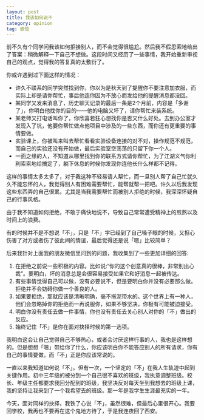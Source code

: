 ```yaml
---
layout: post
title: 我该如何说不
category: opinion
tag: 感悟
---
```


前不久有个同学问我该如何拒接别人，而不会觉得很尴尬。然后我不假思索地给出了答案：稍微解释一下自己不想做。这段时间又经历了一些事情，我开始重新审视自己的观点，觉得我的答复真的太敷衍了。

你或许遇到过下面这样的情况：

+ 许久不联系的同学突然找到你，你以为是秋天到了提醒你不要注意加衣服，而实际上却是请你帮忙，事后他连你因为不放心而发给他的提醒消息都没回。
+ 某同学又发来消息了，历史聊天记录的最后一条是2个月前，内容是「多谢了」，你明白他找你的目的——他的电脑又坏了，请你帮忙来装系统。
+ 某老师又打电话叫你了，你欣喜若狂心想找你是否又什么好处。去到办公室才发现入了坑，他要你帮忙做点他项目中涉及的一些东西，而你还有更重要的事情要做。
+ 实验课上，你被叫来叫去帮忙看看实验设备连接的对不对，操作规范不规范，而自己的实验还没有开始做，最后实验室空荡荡的只留下你一个人。
+ 一面之缘的人，不知道从哪里找到你的联系方式请你帮忙，为了江湖义气你利利索索地给搞定了，躺下休息的时候你发现你连他长什么样都不记得。

这样的事情太多太多了，对于我这种不轻易请人帮忙，而一旦别人帮了自己忙就久久不能忘怀的人，我觉得别人有困难需要帮忙，能帮就帮一把吧。许久以后我发现这些东西弄的自己很累。尤其是当我需要帮忙而被别人拒绝的时候，我深深怀疑自己的行事风格。

<!--more-->

由于我不知道如何拒绝，不敢于痛快地说不，导致自己常常遭受精神上的煎熬以及时间上的浪费。

有的时候并不是不想说「不」，只是「不」字已经到了自己嗓子眼的时候，又担心伤害了对方或者伤了彼此间的情谊，最后觉得还是说「嗯」比较简单？

后来我针对上面我的朋友微信里问到的问题，我收集到了一些更加详细的回答:

1. 在拒绝之前说一些积极的内容。比如说:“你的这个创意真的很棒，非常别出心裁”。要明白，坏的消息总是会很容易接受如果它和好消息一起被传达。
2. 有些事情觉得自己可以做，没有必要说不，但是要明白你并没有必要那么做。拒绝并不会妨碍你做一个善良的人。
3. 如果要拒绝，那就应该是清晰明确，毫不拖泥带水的。这个世界上有一种人，他们会忽略掉你的拒绝而一再说服你，如果不够坚决，你极有可能被迫接受。
4. 明白你没有责任去做一件事情，你也没有责任去关心别人对你的「不」做出的反应。
5. 始终记住「不」是你在面对抉择时候的第一选项。

我明白这会让自己觉得自己不够热心，或者会讨厌这样行事的人，我也是这样想的。但是想想「嗯」带给你了什么，你应该明白你不能答应别人的所有请求，你有自己的事情要做，而「不」正是你应该常说的。

一直以来我知道如何说「不」。但有一次，一个坚定的「不」在我人生轨迹中起到关键作用。初中三年级的被分到一个自己很不喜欢的班级，我执意调整班级。校长、年级主任都要求我回分配到的班级，我坚决反对每天坐到我想去的班级上课，我的坚持让我来到了一个我希望去的班级。那一年是我学生生涯最充实的一年。

今天，面对同样的抉择，我铁了心说「不」，虽然很难，但最后心里很开心。我要回学校，我再也不要再在这个鬼地方待了，于是我连夜回了西安。


